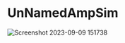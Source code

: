 # UnNamedAmpSim
![Screenshot 2023-09-09 151738](https://github.com/KDOsborne/UnNamedAmpSim/assets/34141764/4b3d56a3-c209-4722-80d8-39205edcee6f)
